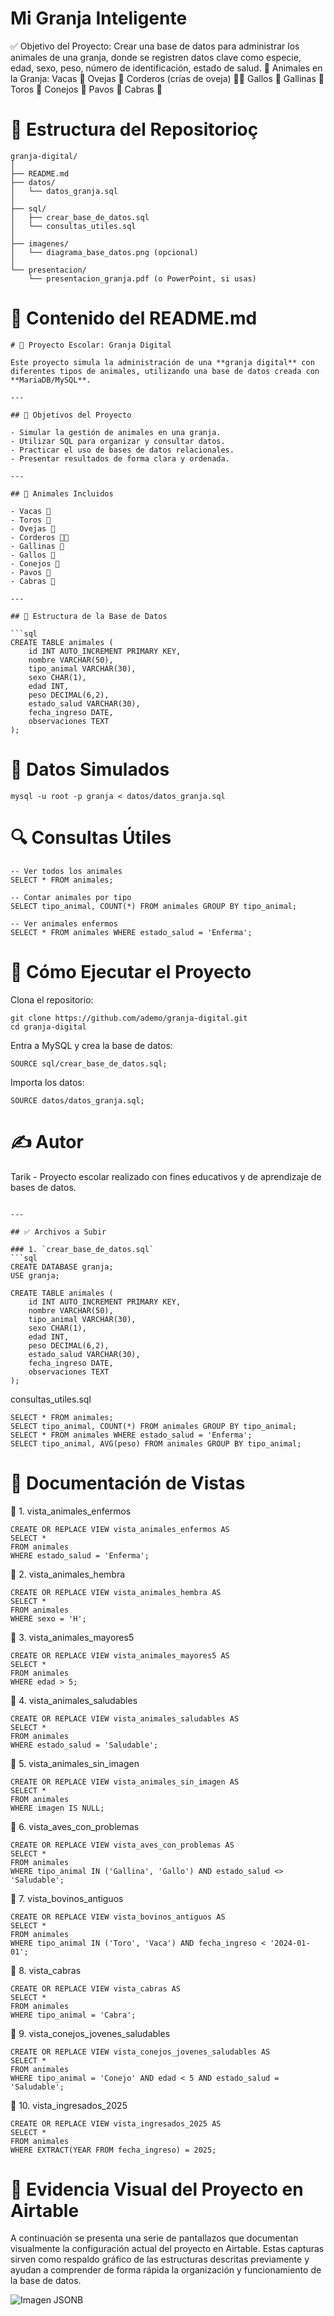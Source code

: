 # Mi Granja Inteligente
✅ Objetivo del Proyecto:
Crear una base de datos para administrar los animales de una granja, donde se registren datos clave
como especie, edad, sexo, peso, número de identificación, estado de salud.
🐑 Animales en la Granja:
Vacas 🐄
Ovejas 🐑
Corderos (crías de oveja) 🐑🐣
Gallos 🐓
Gallinas 🐔
Toros 🐃
Conejos 🐇
Pavos 🦃
Cabras 🐐
# 📁 Estructura del Repositorioç
```
granja-digital/
│
├── README.md
├── datos/
│   └── datos_granja.sql
│
├── sql/
│   ├── crear_base_de_datos.sql
│   └── consultas_utiles.sql
│
├── imagenes/
│   └── diagrama_base_datos.png (opcional)
│
└── presentacion/
    └── presentacion_granja.pdf (o PowerPoint, si usas)
```
# 📝 Contenido del README.md
```
# 🐄 Proyecto Escolar: Granja Digital

Este proyecto simula la administración de una **granja digital** con diferentes tipos de animales, utilizando una base de datos creada con **MariaDB/MySQL**.

---

## 📌 Objetivos del Proyecto

- Simular la gestión de animales en una granja.
- Utilizar SQL para organizar y consultar datos.
- Practicar el uso de bases de datos relacionales.
- Presentar resultados de forma clara y ordenada.

---

## 🐑 Animales Incluidos

- Vacas 🐄
- Toros 🐃
- Ovejas 🐑
- Corderos 🐑🐣
- Gallinas 🐔
- Gallos 🐓
- Conejos 🐇
- Pavos 🦃
- Cabras 🐐

---

## 🧱 Estructura de la Base de Datos

```sql
CREATE TABLE animales (
    id INT AUTO_INCREMENT PRIMARY KEY,
    nombre VARCHAR(50),
    tipo_animal VARCHAR(30),
    sexo CHAR(1),
    edad INT,
    peso DECIMAL(6,2),
    estado_salud VARCHAR(30),
    fecha_ingreso DATE,
    observaciones TEXT
);
```
# 💾 Datos Simulados

```
mysql -u root -p granja < datos/datos_granja.sql
```
# 🔍 Consultas Útiles
```
-- Ver todos los animales
SELECT * FROM animales;

-- Contar animales por tipo
SELECT tipo_animal, COUNT(*) FROM animales GROUP BY tipo_animal;

-- Ver animales enfermos
SELECT * FROM animales WHERE estado_salud = 'Enferma';
```
# 🚀 Cómo Ejecutar el Proyecto
Clona el repositorio:
```
git clone https://github.com/ademo/granja-digital.git
cd granja-digital
```
Entra a MySQL y crea la base de datos:
```
SOURCE sql/crear_base_de_datos.sql;
```
Importa los datos:
```
SOURCE datos/datos_granja.sql;
```
# ✍️ Autor
Tarik - Proyecto escolar realizado con fines educativos y de aprendizaje de bases de datos.
```

---

## ✅ Archivos a Subir

### 1. `crear_base_de_datos.sql`
```sql
CREATE DATABASE granja;
USE granja;

CREATE TABLE animales (
    id INT AUTO_INCREMENT PRIMARY KEY,
    nombre VARCHAR(50),
    tipo_animal VARCHAR(30),
    sexo CHAR(1),
    edad INT,
    peso DECIMAL(6,2),
    estado_salud VARCHAR(30),
    fecha_ingreso DATE,
    observaciones TEXT
);
```
 consultas_utiles.sql
 ```
SELECT * FROM animales;
SELECT tipo_animal, COUNT(*) FROM animales GROUP BY tipo_animal;
SELECT * FROM animales WHERE estado_salud = 'Enferma';
SELECT tipo_animal, AVG(peso) FROM animales GROUP BY tipo_animal;
```
# 📄 Documentación de Vistas
🔹 1. vista_animales_enfermos
```
CREATE OR REPLACE VIEW vista_animales_enfermos AS
SELECT *
FROM animales
WHERE estado_salud = 'Enferma';
```
🔹 2. vista_animales_hembra
```
CREATE OR REPLACE VIEW vista_animales_hembra AS
SELECT *
FROM animales
WHERE sexo = 'H';
```
🔹 3. vista_animales_mayores5
```
CREATE OR REPLACE VIEW vista_animales_mayores5 AS
SELECT *
FROM animales
WHERE edad > 5;
```
🔹 4. vista_animales_saludables
```
CREATE OR REPLACE VIEW vista_animales_saludables AS
SELECT *
FROM animales
WHERE estado_salud = 'Saludable';
```
🔹 5. vista_animales_sin_imagen
```
CREATE OR REPLACE VIEW vista_animales_sin_imagen AS
SELECT *
FROM animales
WHERE imagen IS NULL;
```
🔹 6. vista_aves_con_problemas
```
CREATE OR REPLACE VIEW vista_aves_con_problemas AS
SELECT *
FROM animales
WHERE tipo_animal IN ('Gallina', 'Gallo') AND estado_salud <> 'Saludable';
```
🔹 7. vista_bovinos_antiguos
```
CREATE OR REPLACE VIEW vista_bovinos_antiguos AS
SELECT *
FROM animales
WHERE tipo_animal IN ('Toro', 'Vaca') AND fecha_ingreso < '2024-01-01';
```
🔹 8. vista_cabras
```
CREATE OR REPLACE VIEW vista_cabras AS
SELECT *
FROM animales
WHERE tipo_animal = 'Cabra';
```
🔹 9. vista_conejos_jovenes_saludables
```
CREATE OR REPLACE VIEW vista_conejos_jovenes_saludables AS
SELECT *
FROM animales
WHERE tipo_animal = 'Conejo' AND edad < 5 AND estado_salud = 'Saludable';
```
🔹 10. vista_ingresados_2025
```
CREATE OR REPLACE VIEW vista_ingresados_2025 AS
SELECT *
FROM animales
WHERE EXTRACT(YEAR FROM fecha_ingreso) = 2025;
```
# 📸 Evidencia Visual del Proyecto en Airtable
A continuación se presenta una serie de pantallazos que documentan visualmente la configuración actual del proyecto en Airtable. Estas capturas sirven como respaldo gráfico de las estructuras descritas previamente y ayudan a comprender de forma rápida la organización y funcionamiento de la base de datos.

![Imagen JSONB](Captura%20de%20pantalla%202025-06-20%20090426.png)


